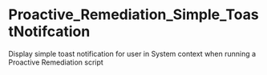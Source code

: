 # Proactive_Remediation_Simple_ToastNotifcation
Display simple toast notification for user in System context when running a Proactive Remediation script
